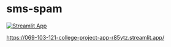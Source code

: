 # sms-spam
[![Streamlit App](https://static.streamlit.io/badges/streamlit_badge_black_white.svg)]([URL_TO_YOUR_APP](https://069-103-121-college-project-app-r85ytz.streamlit.app/))

https://069-103-121-college-project-app-r85ytz.streamlit.app/

